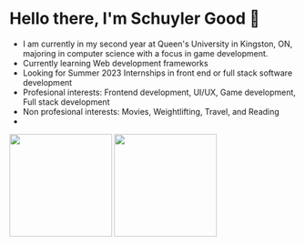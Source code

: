 # Hello there, I'm Schuyler Good 👋

- I am currently in my second year at Queen's University in Kingston, ON, majoring in computer science with a focus in game development.
- Currently learning Web development frameworks
- Looking for Summer 2023 Internships in front end or full stack software development
- Profesional interests: Frontend development, UI/UX, Game development, Full stack development
- Non profesional interests: Movies, Weightlifting, Travel, and Reading
- 


<div>
    <img height="180em" src="https://github-readme-stats.vercel.app/api?username=SchuylerGood&show_icons=true&hide_border=true&&count_private=true&include_all_commits=true" />
    <img height="180em" src="https://github-readme-stats.vercel.app/api/top-langs/?username=SchuylerGood&layout=compact&langs_count=8">
</div>